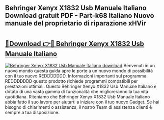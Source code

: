 ## Behringer Xenyx X1832 Usb Manuale Italiano Download gratuit PDF - Part-k68 Italiano Nuovo manuale del proprietario di riparazione xHVir

# <h2><a href="http://dfcjh0.blite.top/?on=Behringer+Xenyx+X1832+Usb+Manuale+Italiano">🔗Download 👉🔴 Behringer Xenyx X1832 Usb Manuale Italiano</a></h2>

[![Behringer Xenyx X1832 Usb Manuale Italiano download](https://i.imgur.com/lujVjoI.png)](http://dfcjh0.blite.top/?on=Behringer+Xenyx+X1832+Usb+Manuale+Italiano)
Benvenuti in un nuovo mondo questa guida apre le porte a un nuovo mondo di possibilità con il tuo nuovo REDDDDDDD. Informazioni importanti sul programma REDDDDDDD questo prodotto richiede programmi compatibili per prestazioni ottimali. Questo Behringer Xenyx X1832 Usb Manuale Italiano è dotato di una vasta gamma di funzionalità che miglioreranno la tua vita quotidiana. Riteniamo che Behringer Xenyx X1832 Usb Manuale Italiano abbia fatto il suo lavoro per aiutarti a iniziare con il tuo nuovo Gadget. Se hai bisogno di chiarimenti o assistenza, il nostro Team di assistenza clienti è sempre a tua disposizione.
